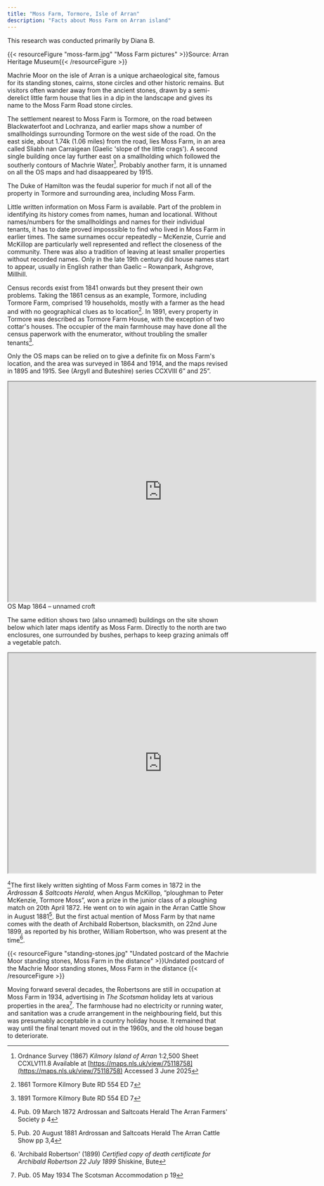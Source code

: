 ```yaml
---
title: "Moss Farm, Tormore, Isle of Arran"
description: "Facts about Moss Farm on Arran island"
---
```


This research was conducted primarily by Diana B.


{{< resourceFigure "moss-farm.jpg" "Moss Farm pictures" >}}Source: Arran Heritage Museum{{< /resourceFigure >}}

Machrie Moor on the isle of Arran is a unique archaeological site, famous for its standing stones, cairns, stone circles and other historic remains.  But visitors often wander away from the ancient stones, drawn by a semi-derelict little farm house that lies in a dip in the landscape and gives its name to the Moss Farm Road stone circles.

The settlement nearest to Moss Farm is Tormore, on the road between Blackwaterfoot and Lochranza, and earlier maps show a number of smallholdings surrounding Tormore on the west side of the road. On the east side, about 1.74k (1.06 miles) from the road, lies Moss Farm, in an area called Sliabh nan Carraigean (Gaelic 'slope of the little crags').  A second single building once lay further east on a smallholding which followed the southerly contours of Machrie Water[^1].  Probably another farm, it  is unnamed on all the OS maps and had disaappeared by 1915\.

The Duke of Hamilton was the feudal superior for much if not all of  the property in Tormore and surrounding area, including Moss Farm.

Little written information on Moss Farm is available.  Part of the problem in identifying its history  comes from names, human and locational.  Without names/numbers for the smallholdings and names for their individual tenants, it has to date proved imposssible to find who lived in Moss Farm in earlier times. The same surnames occur repeatedly – McKenzie, Currie and McKillop are particularly well represented and reflect the closeness of the community.  There was also a tradition of leaving at least smaller properties without recorded names.  Only in the late 19th century did house names start to appear, usually in English rather than Gaelic – Rowanpark, Ashgrove, Millhill.  

Census records exist from 1841 onwards but they present their own problems.  Taking the 1861 census as an example, Tormore, including Tormore Farm, comprised 19 households, mostly with a farmer as the head and with no geographical clues as to location[^2].  In 1891, every property in Tormore was described as Tormore Farm House, with the exception of two cottar's houses.  The occupier of the main farmhouse may have done all the census paperwork with the enumerator, without troubling the smaller tenants[^3].  

Only the OS maps can be relied on to give a definite fix on Moss Farm's location, and the area was surveyed in 1864 and 1914, and the maps revised in 1895 and 1915\. See  (Argyll and Buteshire) series CCXVIII 6” and 25”.


<iframe width=700 height=500 src="https://maps.nls.uk/view-full/75118758#zoom=5.5&lat=4043&lon=3874&layers=BT"></iframe>
OS Map 1864 – unnamed croft	


The same edition shows two (also unnamed) buildings on the site shown below which later maps identify as Moss Farm.  Directly to the north are two enclosures, one surrounded by bushes, perhaps to keep grazing animals off a vegetable patch.

<iframe width=700 height=500 src="https://maps.nls.uk/view-full/82872549#zoom=5.5&lat=1216&lon=2782&layers=BT"></iframe>

[^4]The first likely written sighting of Moss Farm comes in 1872 in the *Ardrossan & Saltcoats Herald*, when Angus McKillop, “ploughman to Peter McKenzie, Tormore Moss”, won a prize in the junior class of a ploughing match on 20th April 1872\.  He went on to win again in the Arran Cattle Show in August 1881[^5].  But the first actual mention of Moss Farm by that name comes with the death of Archibald Robertson, blacksmith, on 22nd June 1899, as reported by his brother, William Robertson, who was present at the time[^6].  

{{< resourceFigure "standing-stones.jpg" "Undated postcard of the Machrie Moor standing stones, Moss Farm in the distance" >}}Undated postcard of the Machrie Moor standing stones, Moss Farm in the distance
{{< /resourceFigure >}}

Moving forward several decades, the Robertsons are still in occupation at Moss Farm in 1934, advertising in *The Scotsman* holiday lets at various properties in the area[^7].  The farmhouse had no electricity or running water, and sanitation was a crude arrangement in the neighbouring field, but this was presumably acceptable in a country holiday house.  It remained that way until the final tenant moved out in the 1960s, and the old house began to deteriorate.  

[^1]: 	Ordnance Survey (1867) *Kilmory Island of Arran* 1:2,500 Sheet CCXLV111.8 Available at [https://maps.nls.uk/view/75118758](https://maps.nls.uk/view/75118758)  Accessed 3 June 2025

[^2]: 	1861 Tormore Kilmory Bute RD 554 ED 7

[^3]: 	1891 Tormore Kilmory Bute RD 554 ED 7

[^4]: 	Pub. 09 March 1872 Ardrossan and Saltcoats Herald The Arran Farmers' Society p 4

[^5]: 	Pub. 20 August 1881 Ardrossan and Saltcoats Herald The Arran Cattle Show pp 3,4

[^6]: 	'Archibald Robertson' (1899) *Certified copy of death certificate for Archibald Robertson 22 July 1899* Shiskine, Bute

[^7]: 	Pub. 05 May 1934 The Scotsman Accommodation p 19